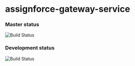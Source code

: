 # assignforce-gateway-service

### Master status
![Build Status](https://codebuild.us-east-1.amazonaws.com/badges?uuid=eyJlbmNyeXB0ZWREYXRhIjoiV1BqeklBMlZ5K0pZUlRPYmw0ZGVTSTZYUkNQeWxFMnFsT0JITmt4bzNJeitSM2ZIaDZVVGJ3eEhkLzJrUTh3d25XbWVVME1UT0c3VXhxRk96S2lqM2F3PSIsIml2UGFyYW1ldGVyU3BlYyI6IjQvTHNjT3JFWjA2N0NuWUQiLCJtYXRlcmlhbFNldFNlcmlhbCI6MX0%3D&branch=master)

### Development status
![Build Status](https://codebuild.us-east-1.amazonaws.com/badges?uuid=eyJlbmNyeXB0ZWREYXRhIjoia3lsNTVNSzZscmxLbkRSUlA0eE5DSDF5OU14dExXMjRUTjZlZjJMNGQ4WXJzTjh0cVV0K0hvTkt4ZUdSb0lCOUtGdStjdFlZM0UxSEFwVGJla2JkY3MwPSIsIml2UGFyYW1ldGVyU3BlYyI6IktJTmRTdFRwcEV4TmxYL20iLCJtYXRlcmlhbFNldFNlcmlhbCI6MX0%3D&branch=development)
